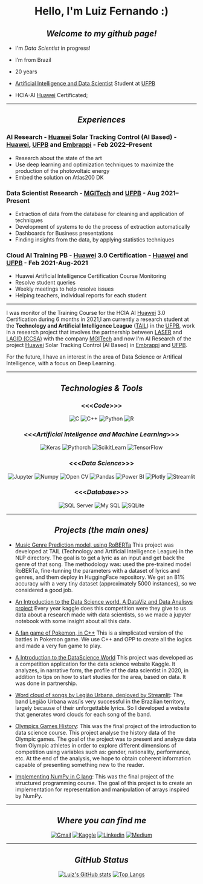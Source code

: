 
<center>

# Hello, I'm Luiz Fernando :)

## _Welcome to my github page!_

</center> 
 

- I'm _Data Scientist_ in progress!

- I’m from Brazil

- 20 years

- [Artificial Intelligence and Data Scientist](https://sigaa.ufpb.br/sigaa/public/curso/portal.jsf?id=14289031&lc=pt_BR) Student at [UFPB](https://www.ufpb.br/)

- HCIA-AI [Huawei](https://www.huawei.com/br/) Certificated; 

<center> 

---
## _Experiences_ 

</center>

### AI Research - [Huawei](https://www.huawei.com/br/) Solar Tracking Control (AI Based) - [Huawei](https://www.huawei.com/br/), [UFPB](https://www.ufpb.br/) and [Embrappi](https://embrapii.org.br/) - Feb 2022–Present

- Research about the state of the art
- Use deep learning and optimization techniques to maximize the production of the photovoltaic energy
- Embed the solution on Atlas200 DK
 
###  Data Scientist Research - [MGITech](https://www.mgitech.com.br/) and [UFPB](https://www.ufpb.br/) - Aug 2021–Present

- Extraction of data from the database for cleaning and application of
techniques
- Development of systems to do the process of extraction automatically
- Dashboards for Business presentations
- Finding insights from the data, by applying statistics techniques

### Cloud AI Training PB - [Huawei](https://www.huawei.com/br/) 3.0 Certification - [Huawei](https://www.huawei.com/br/) and [UFPB](https://www.ufpb.br/) - Feb 2021-Aug-2021

- Huawei Artificial Intelligence Certification Course Monitoring
- Resolve student queries
- Weekly meetings to help resolve issues
- Helping teachers, individual reports for each student

--- 

I was monitor of the Training Course for the HCIA AI [Huawei](https://www.huawei.com/br/) 3.0 Certification during 6 months in 2021,I am currently a research student at the **Technology and Artificial Intelligence League** ([TAIL](https://aria.ci.ufpb.br/tail/)) in the [UFPB](https://www.ufpb.br/), work in a research project that involves the partnership between [LASER](https://laser.ci.ufpb.br/) and [LAGID (CCSA)](https://www.instagram.com/lagid.ufpb/) with the company [MGITech](https://www.mgitech.com.br/) and now I'm AI Research of the project [Huawei](https://www.huawei.com/br/) Solar Tracking Control (AI Based) in [Embrappi](https://embrapii.org.br/) and [UFPB](https://www.ufpb.br/).

For the future, I have an interest in the area of Data Science or Artifical Intelligence, with a focus on Deep Learning.


<center> 

---

## _Technologies & Tools_


### <<<_Code_>>> 

![C](https://img.shields.io/badge/C-00599C?style=for-the-badge&logo=c&logoColor=white) ![C++](https://img.shields.io/badge/C%2B%2B-00599C?style=for-the-badge&logo=c%2B%2B&logoColor=white) ![Python](https://img.shields.io/badge/Python-3776AB?style=for-the-badge&logo=python&logoColor=white) ![R](https://img.shields.io/badge/R-276DC3?style=for-the-badge&logo=r&logoColor=white)


### <<<_Artificial Inteligence and Machine Learning_>>>

![Keras](https://img.shields.io/badge/Keras-D00000?style=for-the-badge&logo=Keras&logoColor=white)
![Pythorch](https://img.shields.io/badge/PyTorch-EE4C2C?style=for-the-badge&logo=PyTorch&logoColor=white)
![ScikitLearn](https://img.shields.io/badge/scikit_learn-F7931E?style=for-the-badge&logo=scikit-learn&logoColor=white)
![TensorFlow](https://img.shields.io/badge/TensorFlow-FF6F00?style=for-the-badge&logo=TensorFlow&logoColor=white)


### <<<_Data Science_>>>

![Jupyter](https://img.shields.io/badge/Jupyter-F37626.svg?&style=for-the-badge&logo=Jupyter&logoColor=white)
![Numpy](https://img.shields.io/badge/Numpy-777BB4?style=for-the-badge&logo=numpy&logoColor=white)
![Open CV](https://img.shields.io/badge/OpenCV-27338e?style=for-the-badge&logo=OpenCV&logoColor=white)
![Pandas](https://img.shields.io/badge/Pandas-2C2D72?style=for-the-badge&logo=pandas&logoColor=white)
![Power BI](https://img.shields.io/badge/PowerBI-F2C811?style=for-the-badge&logo=Power%20BI&logoColor=white)
![Plotly](https://img.shields.io/badge/Plotly-239120?style=for-the-badge&logo=plotly&logoColor=white)
![Streamlit](https://img.shields.io/badge/Streamlit-FF4B4B?style=for-the-badge&logo=Streamlit&logoColor=white)

### <<<_Database_>>>

![SQL Server](https://img.shields.io/badge/Microsoft%20SQL%20Sever-CC2927?style=for-the-badge&logo=microsoft%20sql%20server&logoColor=white)
![My SQL](https://img.shields.io/badge/MySQL-00000F?style=for-the-badge&logo=mysql&logoColor=white)
![SQLite](https://img.shields.io/badge/SQLite-07405E?style=for-the-badge&logo=sqlite&logoColor=white)


---
## _Projects (the main ones)_

</center>

 - [Music Genre Prediction model, using RoBERTa](https://huggingface.co/luiz826/roberta-to-music-genre) This project was developed at TAIL (Technology and Artificial Intelligence League) in the NLP directory. The goal is to get a lyric as an input and get back the genre of that song. The methodology was: used the pre-trained model RoBERTa, fine-tunning the parameters with a dataset of lyrics and genres, and them deploy in HuggingFace repository. We get an 81% accuracy with a very tiny dataset (approximately 5000 instances), so we considered a good job.  

 - [An Introduction to the Data Science world. A DataViz and Data Analisys project](https://www.kaggle.com/caiochacon/an-introduction-to-data-science-world) Every year kaggle does this competition were they give to us data about a research made with data scientists, so we made a jupyter notebook with some insight about all this data.

- [A fan game of Pokemon, in C++](https://github.com/luiz826/Projeto-POO-2) This is a simplicated version of the battles in Pokemon game. We use C++ and OPP to create all the logics and made a very fun game to play. 
 
- [A Introduction to the DataScience World](https://www.kaggle.com/caiochacon/an-introduction-to-data-science-world) This project was developed as a competition application for the data science website Kaggle. It analyzes, in narrative form, the profile of the data scientist in 2020, in addition to tips on how to start studies for the area, based on data. It was done in partnership.

- [Word cloud of songs by Legião Urbana, deployed by Streamlit](https://share.streamlit.io/luiz826/site_nuvemdepalavraslu/main): The band Legião Urbana was/is very successful in the Brazilian territory, largely because of their unforgettable lyrics. So I developed a website that generates word clouds for each song of the band.


- [Olympics Games History](https://github.com/caiochacon/projeto_final_ICD):  This was the final project of the introduction to data science course. This project analyse the history data of the Olympic games. The goal of the project was to present and analyze data from Olympic athletes in order to explore different dimensions of competition using variables such as: gender, nationality, performance, etc. At the end of the analysis, we hope to obtain coherent information capable of presenting something new to the reader.

- [Implementing NumPy in C lang](https://github.com/luiz826/Programacao_Estruturada/tree/main/projeto_final): This was the final project of the structured programming course. The goal of this project is to create an implementation for representation and manipulation of arrays inspired by NumPy.


<center>

---
## _Where you can find me_

[![Gmail](https://img.shields.io/badge/Gmail-D14836?style=for-the-badge&logo=gmail&logoColor=white)](luiz.costa@academico.ufpb.br)
[![Kaggle](https://img.shields.io/badge/Kaggle-20BEFF?style=for-the-badge&logo=Kaggle&logoColor=white)](https://www.kaggle.com/luizfernando632)
[![Linkedin](https://img.shields.io/badge/LinkedIn-0077B5?style=for-the-badge&logo=linkedin&logoColor=white)](https://www.linkedin.com/in/luiz-fernando632/) 
[![Medium](https://img.shields.io/badge/Medium-12100E?style=for-the-badge&logo=medium&logoColor=white)](https://luizfernando1012000.medium.com/)

---

## _GitHub Status_

[![Luiz's GitHub stats](https://github-readme-stats.vercel.app/api?username=luiz826&show_icons=true&theme=radical)](https://github.com/luiz826/)
[![Top Langs](https://github-readme-stats.vercel.app/api/top-langs/?username=luiz826&layout=compact&show_icons=true&theme=radical)](https://github.com/luiz826/)



</center>

